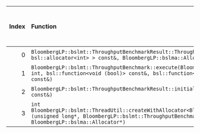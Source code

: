 |   Index | Function                                                                                                                                                                                                                     |   Difference in number of lines |   Function size difference in bytes | Disassembly                                                             | Number of lines in assumed build   | Number of bytes in assumed build   | Number of lines in ignored build   | Number of bytes in ignored build   |
|--------:|:-----------------------------------------------------------------------------------------------------------------------------------------------------------------------------------------------------------------------------|--------------------------------:|------------------------------------:|:------------------------------------------------------------------------|:-----------------------------------|:-----------------------------------|:-----------------------------------|:-----------------------------------|
|       0 | `BloombergLP::bslmt::ThroughputBenchmarkResult::ThroughputBenchmarkResult(int, bsl::vector<int, bsl::allocator<int> > const&, BloombergLP::bslma::Allocator*)`                                                               |                              -2 |                                   0 | [Assumed](0.assume.s.txt), [Ignored](0.none.s.txt), [Diff](0.diff.html) | 432                                | 5,791,712                          | 432                                | 5,791,296                          |
|       1 | `BloombergLP::bslmt::ThroughputBenchmark::execute(BloombergLP::bslmt::ThroughputBenchmarkResult*, int, int, bsl::function<void (bool)> const&, bsl::function<void (bool)> const&, bsl::function<void (bool)> const&)`        |                              -2 |                                 -16 | [Assumed](1.assume.s.txt), [Ignored](1.none.s.txt), [Diff](1.diff.html) | 2,736                              | 5,786,016                          | 2,752                              | 5,785,552                          |
|       2 | `BloombergLP::bslmt::ThroughputBenchmarkResult::initialize(int, bsl::vector<int, bsl::allocator<int> > const&)`                                                                                                              |                              -6 |                                 -32 | [Assumed](2.assume.s.txt), [Ignored](2.none.s.txt), [Diff](2.diff.html) | 192                                | 5,792,144                          | 224                                | 5,791,728                          |
|       3 | `int BloombergLP::bslmt::ThreadUtil::createWithAllocator<BloombergLP::bslmt::ThroughputBenchmark_WorkFunction>(unsigned long*, BloombergLP::bslmt::ThroughputBenchmark_WorkFunction const&, BloombergLP::bslma::Allocator*)` |                              -7 |                                 -32 | [Assumed](3.assume.s.txt), [Ignored](3.none.s.txt), [Diff](3.diff.html) | 368                                | 5,790,832                          | 400                                | 5,790,384                          |